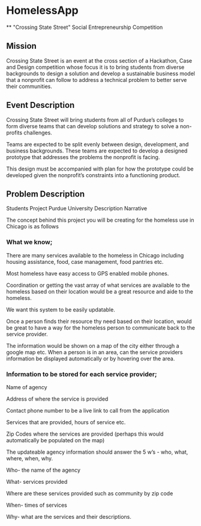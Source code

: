 # HomelessApp

\*\* "Crossing State Street"
Social Entrepreneurship Competition

## Mission

Crossing State Street is an event at the cross section of a Hackathon, Case and Design competition whose focus it is to bring students from diverse backgrounds to design a solution and develop a sustainable business model that a nonprofit can follow to address a technical problem to better serve their communities.

## Event Description

Crossing State Street will bring students from all of Purdue’s colleges to form diverse teams that can develop solutions and strategy to solve a non-profits challenges.

Teams are expected to be split evenly between design, development, and business backgrounds. These teams are expected to develop a designed prototype that addresses the problems the nonprofit is facing.

This design must be accompanied with plan for how the prototype could be developed given the nonprofit’s constraints into a functioning product.

## Problem Description

Students Project Purdue University Description Narrative

The concept behind this project you will be creating for the homeless use in Chicago is as follows

### What we know;

There are many services available to the homeless in Chicago including housing assistance, food, case management, food pantries etc.

Most homeless have easy access to GPS enabled mobile phones.

Coordination or getting the vast array of what services are available to the homeless based on their location would be a great resource and aide to the homeless.

We want this system to be easily updatable.

Once a person finds their resource thy need based on their location, would be great to have a way for the homeless person to communicate back to the service provider.

The information would be shown on a map of the city either through a google map etc. When a person is in an area, can the service providers information be displayed automatically or by hovering over the area.

### Information to be stored for each service provider;

Name of agency

Address of where the service is provided

Contact phone number to be a live link to call from the application

Services that are provided, hours of service etc.

Zip Codes where the services are provided (perhaps this would automatically be populated on the map)

The updateable agency information should answer the 5 w’s - who, what, where, when, why.

Who- the name of the agency

What- services provided

Where are these services provided such as community by zip code

When- times of services

Why- what are the services and their descriptions.
